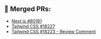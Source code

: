 ## 🔹 Merged PRs:

- [Next.js #80181](https://github.com/vercel/next.js/pull/80181)
- [Tailwind CSS #18227](https://github.com/tailwindlabs/tailwindcss/pull/18227)
- [Tailwind CSS #18223 - Review Comment](https://github.com/tailwindlabs/tailwindcss/pull/18223#pullrequestreview-2900302755)
